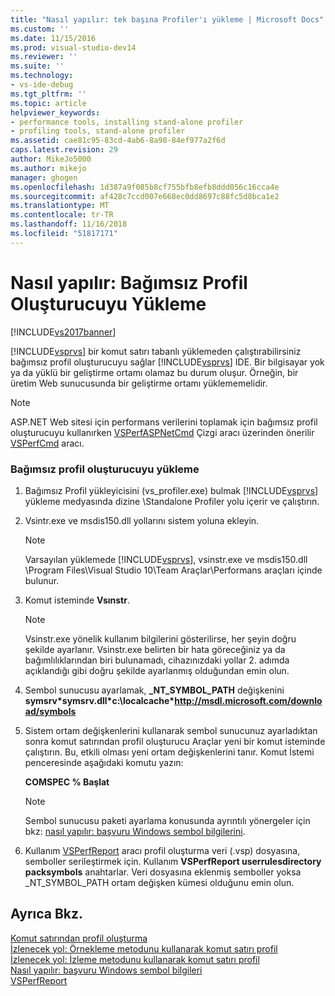 ```yaml
---
title: "Nasıl yapılır: tek başına Profiler'ı yükleme | Microsoft Docs"
ms.custom: ''
ms.date: 11/15/2016
ms.prod: visual-studio-dev14
ms.reviewer: ''
ms.suite: ''
ms.technology:
- vs-ide-debug
ms.tgt_pltfrm: ''
ms.topic: article
helpviewer_keywords:
- performance tools, installing stand-alone profiler
- profiling tools, stand-alone profiler
ms.assetid: cae81c95-83cd-4ab6-8a98-84ef977a2f6d
caps.latest.revision: 29
author: MikeJo5000
ms.author: mikejo
manager: ghogen
ms.openlocfilehash: 1d387a9f085b8cf755bfb8efb8ddd056c16cca4e
ms.sourcegitcommit: af428c7ccd007e668ec0dd8697c88fc5d8bca1e2
ms.translationtype: MT
ms.contentlocale: tr-TR
ms.lasthandoff: 11/16/2018
ms.locfileid: "51817171"
---
```

# <a name="how-to-install-the-stand-alone-profiler"></a>Nasıl yapılır: Bağımsız Profil Oluşturucuyu Yükleme
[!INCLUDE[vs2017banner](../includes/vs2017banner.md)]

[!INCLUDE[vsprvs](../includes/vsprvs-md.md)] bir komut satırı tabanlı yüklemeden çalıştırabilirsiniz bağımsız profil oluşturucuyu sağlar [!INCLUDE[vsprvs](../includes/vsprvs-md.md)] IDE. Bir bilgisayar yok ya da yüklü bir geliştirme ortamı olamaz bu durum oluşur. Örneğin, bir üretim Web sunucusunda bir geliştirme ortamı yüklememelidir.  
  
> [!NOTE]
>  ASP.NET Web sitesi için performans verilerini toplamak için bağımsız profil oluşturucuyu kullanırken [VSPerfASPNetCmd](../profiling/vsperfaspnetcmd.md) Çizgi aracı üzerinden önerilir [VSPerfCmd](../profiling/vsperfcmd.md) aracı.  
  
### <a name="to-install-the-stand-alone-profiler"></a>Bağımsız profil oluşturucuyu yükleme  
  
1.  Bağımsız Profil yükleyicisini (vs_profiler.exe) bulmak [!INCLUDE[vsprvs](../includes/vsprvs-md.md)] yükleme medyasında dizine \Standalone Profiler yolu içerir ve çalıştırın.  
  
2.  Vsintr.exe ve msdis150.dll yollarını sistem yoluna ekleyin.  
  
    > [!NOTE]
    >  Varsayılan yüklemede [!INCLUDE[vsprvs](../includes/vsprvs-md.md)], vsinstr.exe ve msdis150.dll \Program Files\Visual Studio 10\Team Araçlar\Performans araçları içinde bulunur.  
  
3.  Komut isteminde **Vsınstr**.  
  
    > [!NOTE]
    >  Vsinstr.exe yönelik kullanım bilgilerini gösterilirse, her şeyin doğru şekilde ayarlanır. Vsinstr.exe belirten bir hata göreceğiniz ya da bağımlılıklarından biri bulunamadı, cihazınızdaki yollar 2. adımda açıklandığı gibi doğru şekilde ayarlanmış olduğundan emin olun.  
  
4.  Sembol sunucusu ayarlamak, **_NT_SYMBOL_PATH** değişkenini **symsrv\*symsrv.dll\*c:\localcache\*http://msdl.microsoft.com/download/symbols**  
  
5.  Sistem ortam değişkenlerini kullanarak sembol sunucunuz ayarladıktan sonra komut satırından profil oluşturucu Araçlar yeni bir komut isteminde çalıştırın. Bu, etkili olması yeni ortam değişkenlerini tanır. Komut İstemi penceresinde aşağıdaki komutu yazın:  
  
     **COMSPEC % Başlat**  
  
    > [!NOTE]
    >  Sembol sunucusu paketi ayarlama konusunda ayrıntılı yönergeler için bkz: [nasıl yapılır: başvuru Windows sembol bilgilerini](../profiling/how-to-reference-windows-symbol-information.md).  
  
6.  Kullanım [VSPerfReport](../profiling/vsperfreport.md) aracı profil oluşturma veri (.vsp) dosyasına, semboller serileştirmek için. Kullanım **VSPerfReport userrulesdirectory packsymbols** anahtarlar. Veri dosyasına eklenmiş semboller yoksa _NT_SYMBOL_PATH ortam değişken kümesi olduğunu emin olun.  
  
## <a name="see-also"></a>Ayrıca Bkz.  
 [Komut satırından profil oluşturma](../profiling/using-the-profiling-tools-from-the-command-line.md)   
 [İzlenecek yol: Örnekleme metodunu kullanarak komut satırı profil](../profiling/walkthrough-command-line-profiling-using-sampling.md)   
 [İzlenecek yol: İzleme metodunu kullanarak komut satırı profil](../profiling/walkthrough-command-line-profiling-using-instrumentation.md)   
 [Nasıl yapılır: başvuru Windows sembol bilgileri](../profiling/how-to-reference-windows-symbol-information.md)   
 [VSPerfReport](../profiling/vsperfreport.md)



